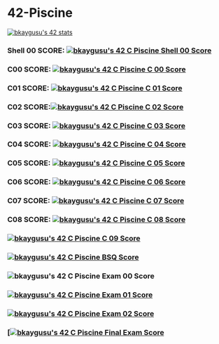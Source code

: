 # 42-Piscine


[![bkaygusu's 42 stats](https://badge42.vercel.app/api/v2/cl6nezdek00060hml21ixm9m8/stats?cursusId=9&coalitionId=246)](https://github.com/JaeSeoKim/badge42)

<H3>Shell 00 SCORE: <a href="https://github.com/JaeSeoKim/badge42"><img src="https://badge42.vercel.app/api/v2/cl6nezdek00060hml21ixm9m8/project/2672479" alt="bkaygusu's 42 C Piscine Shell 00 Score" /></a></H3> 

<H3> C00 SCORE: <a href="https://github.com/JaeSeoKim/badge42"><img src="https://badge42.vercel.app/api/v2/cl6nezdek00060hml21ixm9m8/project/2677233" alt="bkaygusu's 42 C Piscine C 00 Score" /></a></H3>

<H3> C01 SCORE: <a href="https://github.com/JaeSeoKim/badge42"><img src="https://badge42.vercel.app/api/v2/cl6nezdek00060hml21ixm9m8/project/2685689" alt="bkaygusu's 42 C Piscine C 01 Score" /></a></H3>

<H3> C02 SCORE:<a href="https://github.com/JaeSeoKim/badge42"><img src="https://badge42.vercel.app/api/v2/cl6nezdek00060hml21ixm9m8/project/2688455" alt="bkaygusu's 42 C Piscine C 02 Score" /></a></H3>

<H3> C03 SCORE: <a href="https://github.com/JaeSeoKim/badge42"><img src="https://badge42.vercel.app/api/v2/cl6nezdek00060hml21ixm9m8/project/2695691" alt="bkaygusu's 42 C Piscine C 03 Score" /></a></H3>

<H3> C04 SCORE: <a href="https://github.com/JaeSeoKim/badge42"><img src="https://badge42.vercel.app/api/v2/cl6nezdek00060hml21ixm9m8/project/2700615" alt="bkaygusu's 42 C Piscine C 04 Score" /></a></H3>

<H3> C05 SCORE: <a href="https://github.com/JaeSeoKim/badge42"><img src="https://badge42.vercel.app/api/v2/cl6nezdek00060hml21ixm9m8/project/2706049" alt="bkaygusu's 42 C Piscine C 05 Score" /></a></H3>

<H3> C06 SCORE: <a href="https://github.com/JaeSeoKim/badge42"><img src="https://badge42.vercel.app/api/v2/cl6nezdek00060hml21ixm9m8/project/2702109" alt="bkaygusu's 42 C Piscine C 06 Score" /></a></H3>

<H3> C07 SCORE: <a href="https://github.com/JaeSeoKim/badge42"><img src="https://badge42.vercel.app/api/v2/cl6nezdek00060hml21ixm9m8/project/2709258" alt="bkaygusu's 42 C Piscine C 07 Score" /></a></H3>

<H3> C08 SCORE: <a href="https://github.com/JaeSeoKim/badge42"><img src="https://badge42.vercel.app/api/v2/cl6nezdek00060hml21ixm9m8/project/2713572" alt="bkaygusu's 42 C Piscine C 08 Score" /></a> </H3>

<H3 C09 SCORE: ><a href="https://github.com/JaeSeoKim/badge42"><img src="https://badge42.vercel.app/api/v2/cl6nezdek00060hml21ixm9m8/project/2714861" alt="bkaygusu's 42 C Piscine C 09 Score" /></a></H3>

<H3 PİSCİNE BSQ SCORE: ><a href="https://github.com/JaeSeoKim/badge42"><img src="https://badge42.vercel.app/api/v2/cl6nezdek00060hml21ixm9m8/project/2711159" alt="bkaygusu's 42 C Piscine BSQ Score" /></a> </H3>



<H3 EXAM 00 SCORE: <a href="https://github.com/JaeSeoKim/badge42"><img src="https://badge42.vercel.app/api/v2/cl6nezdek00060hml21ixm9m8/project/2691613" alt="bkaygusu's 42 C Piscine Exam 00 Score" /></a> </H3>

<H3 EXAM 01 SCORE: ><a href="https://github.com/JaeSeoKim/badge42"><img src="https://badge42.vercel.app/api/v2/cl6nezdek00060hml21ixm9m8/project/2695603" alt="bkaygusu's 42 C Piscine Exam 01 Score" /></a></H3>

<H3 EXAM 02 SCORE: ><a href="https://github.com/JaeSeoKim/badge42"><img src="https://badge42.vercel.app/api/v2/cl6nezdek00060hml21ixm9m8/project/2706572" alt="bkaygusu's 42 C Piscine Exam 02 Score" /></a></H3>

<H3 FİNAL EXAM SCORE >[<a href="https://github.com/JaeSeoKim/badge42"><img src="https://badge42.vercel.app/api/v2/cl6nezdek00060hml21ixm9m8/project/2715301" alt="bkaygusu's 42 C Piscine Final Exam Score" /></a></H3>
